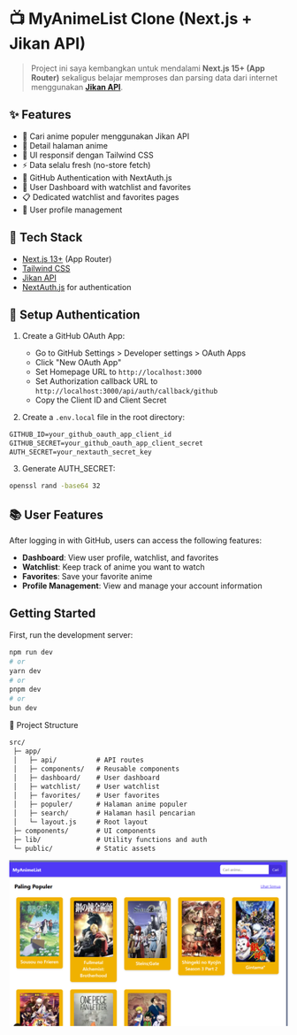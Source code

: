 # 📺 MyAnimeList Clone (Next.js + Jikan API)

>    Project ini saya kembangkan untuk mendalami **Next.js 15+ (App Router)** sekaligus belajar memproses dan parsing data dari internet menggunakan **[Jikan API](https://jikan.moe/)**.


## ✨ Features

- 🔎 Cari anime populer menggunakan Jikan API  
- 📖 Detail halaman anime  
- 🎨 UI responsif dengan Tailwind CSS  
- ⚡ Data selalu fresh (no-store fetch)
- 🔐 GitHub Authentication with NextAuth.js
- 👤 User Dashboard with watchlist and favorites
- 📋 Dedicated watchlist and favorites pages
- 🎯 User profile management

## 🚀 Tech Stack

- [Next.js 13+](https://nextjs.org/) (App Router)
- [Tailwind CSS](https://tailwindcss.com/)
- [Jikan API](https://jikan.moe/)
- [NextAuth.js](https://next-auth.js.org/) for authentication

## 🔧 Setup Authentication

1. Create a GitHub OAuth App:
   - Go to GitHub Settings > Developer settings > OAuth Apps
   - Click "New OAuth App"
   - Set Homepage URL to `http://localhost:3000`
   - Set Authorization callback URL to `http://localhost:3000/api/auth/callback/github`
   - Copy the Client ID and Client Secret

2. Create a `.env.local` file in the root directory:
```env
GITHUB_ID=your_github_oauth_app_client_id
GITHUB_SECRET=your_github_oauth_app_client_secret
AUTH_SECRET=your_nextauth_secret_key
```

3. Generate AUTH_SECRET:
```bash
openssl rand -base64 32
```

## 📚 User Features

After logging in with GitHub, users can access the following features:

- **Dashboard**: View user profile, watchlist, and favorites
- **Watchlist**: Keep track of anime you want to watch
- **Favorites**: Save your favorite anime
- **Profile Management**: View and manage your account information

## Getting Started

First, run the development server:

```bash
npm run dev
# or
yarn dev
# or
pnpm dev
# or
bun dev
```

📂 Project Structure
```folder
src/
 ├─ app/
 │   ├─ api/          # API routes
 │   ├─ components/   # Reusable components
 │   ├─ dashboard/    # User dashboard
 │   ├─ watchlist/    # User watchlist
 │   ├─ favorites/    # User favorites
 │   ├─ populer/      # Halaman anime populer
 │   ├─ search/       # Halaman hasil pencarian
 │   └─ layout.js     # Root layout
 ├─ components/       # UI components
 ├─ lib/              # Utility functions and auth
 └─ public/           # Static assets
```

![MyAnimeList Preview](./docs/sc-anime-1.png)